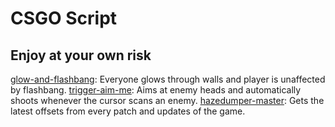 # CSGO Script
## Enjoy at your own risk

[glow-and-flashbang](glow-and-flashbang): Everyone glows through walls and player is unaffected by flashbang.
[trigger-aim-me](trigger-aim-me): Aims at enemy heads and automatically shoots whenever the cursor scans an enemy.
[hazedumper-master](hazedumper-master): Gets the latest offsets from every patch and updates of the game.
